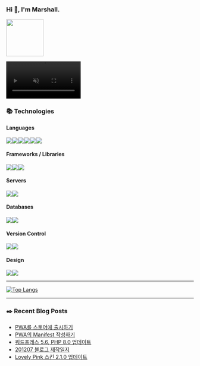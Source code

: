 ### Hi 👋, I'm Marshall.

[<img width="100" src="https://marshall-ku.github.io/marshall-ku/assets/images/blog.svg" />][blog]

<video autoplay loop muted playsinline width="200">
    <source src="https://zippy.gfycat.com/WarmMerryGardensnake.webm" type="video/webm">
    <source src="https://zippy.gfycat.com/WarmMerryGardensnake.mp4" type="video/mp4">
</video>

<!--
- 🔭 I’m currently working on ...
- 🌱 I’m currently learning ...
- 👯 I’m looking to collaborate on ...
- 🤔 I’m looking for help with ...
- 💬 Ask me about ...
- 📫 How to reach me: ...
- 😄 Pronouns: ...
- ⚡ Fun fact: ...
-->

### 📚 Technologies

#### Languages

<img src="https://img.shields.io/badge/node.js%20-%2343853D.svg?&style=for-the-badge&logo=node.js&logoColor=white"/><img src="https://img.shields.io/badge/javascript%20-%23323330.svg?&style=for-the-badge&logo=javascript&logoColor=%23F7DF1E"/><img src="https://img.shields.io/badge/typescript%20-%23007ACC.svg?&style=for-the-badge&logo=typescript&logoColor=white"/><img src="https://img.shields.io/badge/html5%20-%23E34F26.svg?&style=for-the-badge&logo=html5&logoColor=white"/><img src="https://img.shields.io/badge/css3%20-%231572B6.svg?&style=for-the-badge&logo=css3&logoColor=white"/><img src="https://img.shields.io/badge/php-%23777BB4.svg?&style=for-the-badge&logo=php&logoColor=white"/>

#### Frameworks / Libraries

<img src="https://img.shields.io/badge/react%20-%2320232a.svg?&style=for-the-badge&logo=react&logoColor=%2361DAFB"/><img src="https://img.shields.io/badge/jquery%20-%230769AD.svg?&style=for-the-badge&logo=jquery&logoColor=white"/><img src="https://img.shields.io/badge/webpack%20-%238DD6F9.svg?&style=for-the-badge&logo=webpack&logoColor=black" />

#### Servers

<img src="https://img.shields.io/badge/nginx%20-%23009639.svg?&style=for-the-badge&logo=nginx&logoColor=white"/><img src="https://img.shields.io/badge/apache%20-%23D42029.svg?&style=for-the-badge&logo=apache&logoColor=white"/>

#### Databases

<img src="https://img.shields.io/badge/mysql-%2300f.svg?&style=for-the-badge&logo=mysql&logoColor=white"/><img src ="https://img.shields.io/badge/MongoDB-%234ea94b.svg?&style=for-the-badge&logo=mongodb&logoColor=white"/>

#### Version Control

<img src="https://img.shields.io/badge/git%20-%23F05033.svg?&style=for-the-badge&logo=git&logoColor=white"/><img src="https://img.shields.io/badge/github%20-%23121011.svg?&style=for-the-badge&logo=github&logoColor=white"/>

#### Design

<img src="https://img.shields.io/badge/adobe%20photoshop%20-%2331A8FF.svg?&style=for-the-badge&logo=adobe%20photoshop&logoColor=white"/><img src="https://img.shields.io/badge/adobe%20illustrator%20-%23FF9A00.svg?&style=for-the-badge&logo=adobe%20illustrator&logoColor=white"/>

---

[![Top Langs](https://github-readme-stats.vercel.app/api/top-langs/?username=marshall-ku&langs_count=8&theme=onedark)](https://github.com/anuraghazra/github-readme-stats)

---

### ✒️ Recent Blog Posts

<!-- BLOG-POST-LIST:START -->
- [PWA를 스토어에 출시하기](https://marshall-ku.com/web/tips/pwa%eb%a5%bc-%ec%8a%a4%ed%86%a0%ec%96%b4%ec%97%90-%ec%b6%9c%ec%8b%9c%ed%95%98%ea%b8%b0)
- [PWA의 Manifest 작성하기](https://marshall-ku.com/web/tips/pwa%ec%9d%98-manifest-%ec%9e%91%ec%84%b1%ed%95%98%ea%b8%b0)
- [워드프레스 5.6, PHP 8.0 업데이트](https://marshall-ku.com/web/log/%ec%9b%8c%eb%93%9c%ed%94%84%eb%a0%88%ec%8a%a4-5-6-php-8-0-%ec%97%85%eb%8d%b0%ec%9d%b4%ed%8a%b8)
- [201207 블로그 제작일지](https://marshall-ku.com/web/log/201207-%eb%b8%94%eb%a1%9c%ea%b7%b8-%ec%a0%9c%ec%9e%91%ec%9d%bc%ec%a7%80)
- [Lovely Pink 스킨 2.1.0 업데이트](https://marshall-ku.com/web/log/lovely-pink-%ec%8a%a4%ed%82%a8-2-1-0-%ec%97%85%eb%8d%b0%ec%9d%b4%ed%8a%b8)
<!-- BLOG-POST-LIST:END -->

[blog]: https://marshall-ku.com
